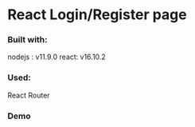 # React Login/Register page 

### Built with:
nodejs : v11.9.0
react: v16.10.2

### Used:
React Router

### Demo
